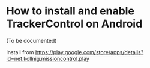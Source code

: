 # How to install and enable TrackerControl on Android

(To be documented)

Install from https://play.google.com/store/apps/details?id=net.kollnig.missioncontrol.play
